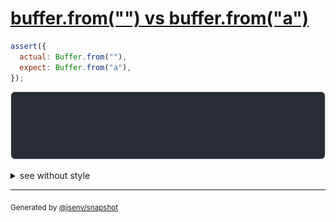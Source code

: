 # [buffer.from("") vs buffer.from("a")](../../array_typed.test.js#L5)

```js
assert({
  actual: Buffer.from(""),
  expect: Buffer.from("a"),
});
```

![img](throw.svg)

<details>
  <summary>see without style</summary>

```console
AssertionError: actual and expect are different

actual: Buffer []
expect: Buffer [
  97,
]
```

</details>

---
<sub>
  Generated by <a href="https://github.com/jsenv/core/tree/main/packages/independent/snapshot">@jsenv/snapshot</a>
</sub>